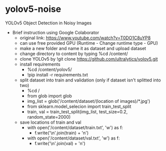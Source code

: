 # yolov5-noise
YOLOv5 Object Detection in Noisy Images
* Brief instruction using Google Colaborator
  * original link: https://www.youtube.com/watch?v=T0DO1C8uYP8
  * can use free provided GPU (Runtime - Change runtime type - GPU)
  * make a new folder and name it as dataset and upload dataset
  * change directory to content by typing %cd /content/
  * clone YOLOv5 by !git clone https://github.com/ultralytics/yolov5.git
  * install requirements
    * %cd /content/yolov5/
    * !pip install -r requirements.txt
  * split dataset into train and validation (only if dataset isn't splitted into two)
    * %cd /
    * from glob import glob
    * img_list = glob('/content/dataset/(location of images)/*.jpg')
    * from sklearn.model_selecion import train_test_split
    * train, val = train_test_split(img_list, test_size=0.2, random_state=2000)
  * save locations of train and val
    * with open('/content/dataset/train.txt', 'w') as f:
      * f.write('\n'.join(train) + 'n')
    * with open('/content/dataset/val.txt', 'w') as f:
      * f.write('\n'.join(val) + 'n')
